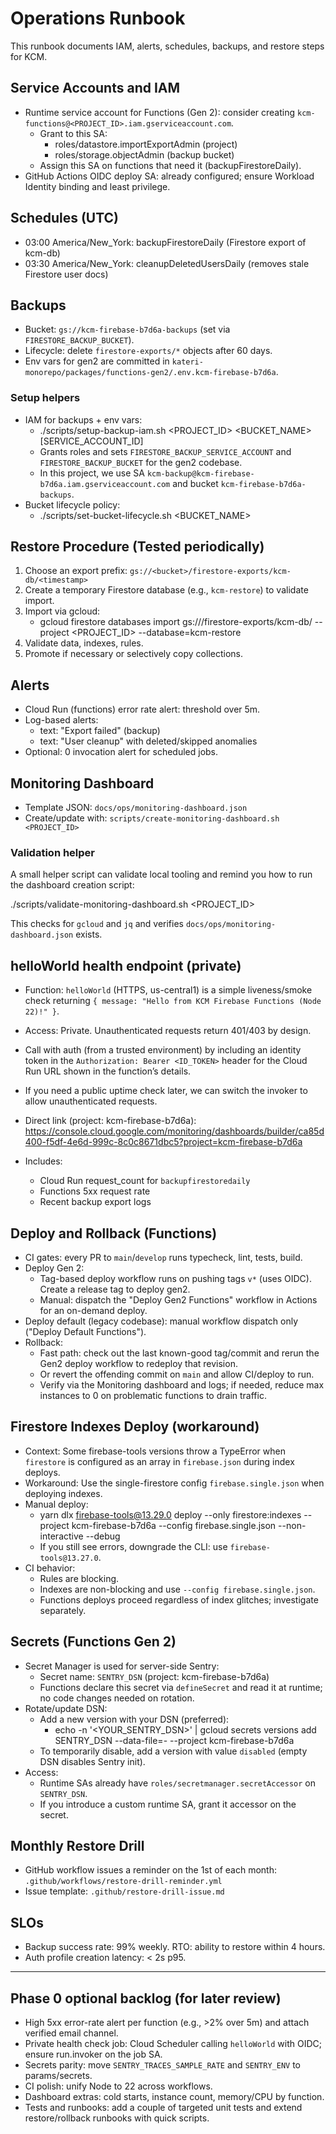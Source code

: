 # Operations Runbook

This runbook documents IAM, alerts, schedules, backups, and restore steps for KCM.

## Service Accounts and IAM

- Runtime service account for Functions (Gen 2): consider creating `kcm-functions@<PROJECT_ID>.iam.gserviceaccount.com`.
  - Grant to this SA:
    - roles/datastore.importExportAdmin (project)
    - roles/storage.objectAdmin (backup bucket)
  - Assign this SA on functions that need it (backupFirestoreDaily).
- GitHub Actions OIDC deploy SA: already configured; ensure Workload Identity binding and least privilege.

## Schedules (UTC)

- 03:00 America/New_York: backupFirestoreDaily (Firestore export of kcm-db)
- 03:30 America/New_York: cleanupDeletedUsersDaily (removes stale Firestore user docs)

## Backups

- Bucket: `gs://kcm-firebase-b7d6a-backups` (set via `FIRESTORE_BACKUP_BUCKET`).
- Lifecycle: delete `firestore-exports/*` objects after 60 days.
- Env vars for gen2 are committed in `kateri-monorepo/packages/functions-gen2/.env.kcm-firebase-b7d6a`.

### Setup helpers

- IAM for backups + env vars:
  - ./scripts/setup-backup-iam.sh <PROJECT_ID> <BUCKET_NAME> [SERVICE_ACCOUNT_ID]
  - Grants roles and sets `FIRESTORE_BACKUP_SERVICE_ACCOUNT` and `FIRESTORE_BACKUP_BUCKET` for the gen2 codebase.
  - In this project, we use SA `kcm-backup@kcm-firebase-b7d6a.iam.gserviceaccount.com` and bucket `kcm-firebase-b7d6a-backups`.
- Bucket lifecycle policy:
  - ./scripts/set-bucket-lifecycle.sh <BUCKET_NAME> <DAYS>

## Restore Procedure (Tested periodically)

1. Choose an export prefix: `gs://<bucket>/firestore-exports/kcm-db/<timestamp>`
2. Create a temporary Firestore database (e.g., `kcm-restore`) to validate import.
3. Import via gcloud:
   - gcloud firestore databases import gs://<bucket>/firestore-exports/kcm-db/<timestamp> --project <PROJECT_ID> --database=kcm-restore
4. Validate data, indexes, rules.
5. Promote if necessary or selectively copy collections.

## Alerts

- Cloud Run (functions) error rate alert: threshold over 5m.
- Log-based alerts:
  - text: "Export failed" (backup)
  - text: "User cleanup" with deleted/skipped anomalies
- Optional: 0 invocation alert for scheduled jobs.

## Monitoring Dashboard

- Template JSON: `docs/ops/monitoring-dashboard.json`
- Create/update with: `scripts/create-monitoring-dashboard.sh <PROJECT_ID>`

### Validation helper

A small helper script can validate local tooling and remind you how to run the dashboard creation script:

./scripts/validate-monitoring-dashboard.sh <PROJECT_ID>

This checks for `gcloud` and `jq` and verifies `docs/ops/monitoring-dashboard.json` exists.

## helloWorld health endpoint (private)

- Function: `helloWorld` (HTTPS, us-central1) is a simple liveness/smoke check returning `{ message: "Hello from KCM Firebase Functions (Node 22)!" }`.
- Access: Private. Unauthenticated requests return 401/403 by design.
- Call with auth (from a trusted environment) by including an identity token in the `Authorization: Bearer <ID_TOKEN>` header for the Cloud Run URL shown in the function’s details.
- If you need a public uptime check later, we can switch the invoker to allow unauthenticated requests.

- Direct link (project: kcm-firebase-b7d6a): https://console.cloud.google.com/monitoring/dashboards/builder/ca85d400-f5df-4e6d-999c-8c0c8671dbc5?project=kcm-firebase-b7d6a
- Includes:
  - Cloud Run request_count for `backupfirestoredaily`
  - Functions 5xx request rate
  - Recent backup export logs

## Deploy and Rollback (Functions)

- CI gates: every PR to `main`/`develop` runs typecheck, lint, tests, build.
- Deploy Gen 2:
  - Tag-based deploy workflow runs on pushing tags `v*` (uses OIDC). Create a release tag to deploy gen2.
  - Manual: dispatch the "Deploy Gen2 Functions" workflow in Actions for an on-demand deploy.
- Deploy default (legacy codebase): manual workflow dispatch only ("Deploy Default Functions").
- Rollback:
  - Fast path: check out the last known-good tag/commit and rerun the Gen2 deploy workflow to redeploy that revision.
  - Or revert the offending commit on `main` and allow CI/deploy to run.
  - Verify via the Monitoring dashboard and logs; if needed, reduce max instances to 0 on problematic functions to drain traffic.

## Firestore Indexes Deploy (workaround)

- Context: Some firebase-tools versions throw a TypeError when `firestore` is configured as an array in `firebase.json` during index deploys.
- Workaround: Use the single-firestore config `firebase.single.json` when deploying indexes.
- Manual deploy:
  - yarn dlx firebase-tools@13.29.0 deploy --only firestore:indexes --project kcm-firebase-b7d6a --config firebase.single.json --non-interactive --debug
  - If you still see errors, downgrade the CLI: use `firebase-tools@13.27.0`.
- CI behavior:
  - Rules are blocking.
  - Indexes are non-blocking and use `--config firebase.single.json`.
  - Functions deploys proceed regardless of index glitches; investigate separately.

## Secrets (Functions Gen 2)

- Secret Manager is used for server-side Sentry:
  - Secret name: `SENTRY_DSN` (project: kcm-firebase-b7d6a)
  - Functions declare this secret via `defineSecret` and read it at runtime; no code changes needed on rotation.
- Rotate/update DSN:
  - Add a new version with your DSN (preferred):
    - echo -n '<YOUR_SENTRY_DSN>' | gcloud secrets versions add SENTRY_DSN --data-file=- --project kcm-firebase-b7d6a
  - To temporarily disable, add a version with value `disabled` (empty DSN disables Sentry init).
- Access:
  - Runtime SAs already have `roles/secretmanager.secretAccessor` on `SENTRY_DSN`.
  - If you introduce a custom runtime SA, grant it accessor on the secret.

## Monthly Restore Drill

- GitHub workflow issues a reminder on the 1st of each month: `.github/workflows/restore-drill-reminder.yml`
- Issue template: `.github/restore-drill-issue.md`

## SLOs

- Backup success rate: 99% weekly. RTO: ability to restore within 4 hours.
- Auth profile creation latency: < 2s p95.

---

## Phase 0 optional backlog (for later review)

- High 5xx error-rate alert per function (e.g., >2% over 5m) and attach verified email channel.
- Private health check job: Cloud Scheduler calling `helloWorld` with OIDC; ensure run.invoker on the job SA.
- Secrets parity: move `SENTRY_TRACES_SAMPLE_RATE` and `SENTRY_ENV` to params/secrets.
- CI polish: unify Node to 22 across workflows.
- Dashboard extras: cold starts, instance count, memory/CPU by function.
- Tests and runbooks: add a couple of targeted unit tests and extend restore/rollback runbooks with quick scripts.
